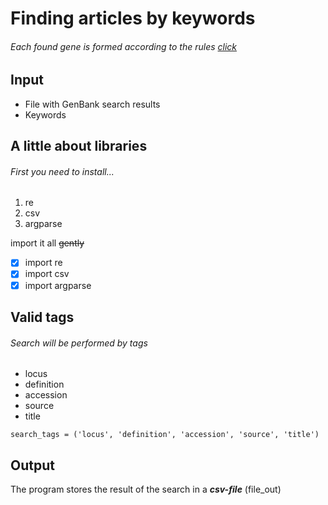 # Finding articles by keywords

###### *Each found gene is formed according to the rules [click](https://www.ncbi.nlm.nih.gov/Sitemap/samplerecord.html)*

## Input

* File with GenBank search results 
* Keywords

## A little about libraries

###### First you need to install...

1. re
2. csv
3. argparse

import it all ~~gently~~

- [x] import re 
- [x] import csv 
- [x] import argparse 

## Valid tags
###### Search will be performed by tags

- locus
- definition
- accession
- source
- title

```
search_tags = ('locus', 'definition', 'accession', 'source', 'title')
```

## Output

The program stores the result of the search in a **_csv-file_** (file_out)

